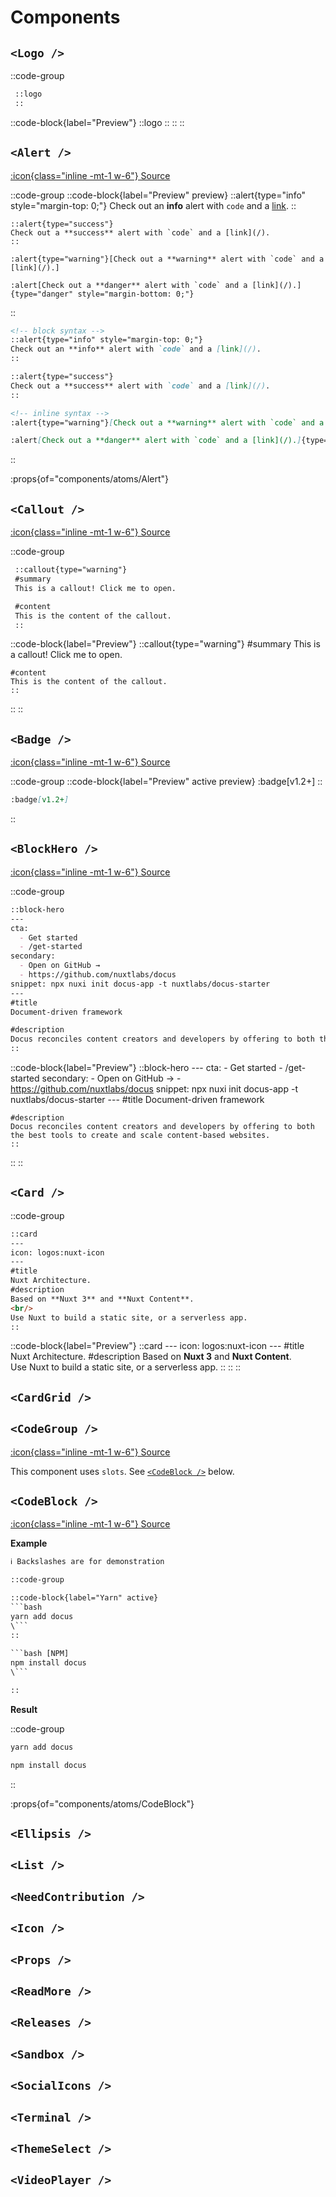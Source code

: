 # Components

## `<Logo />`

::code-group
   ```md [Code]
    ::logo
    ::
   ```

   ::code-block{label="Preview"}
    ::logo
    ::
   ::
::

## `<Alert />`

[:icon{class="inline -mt-1 w-6"} Source](https://github.com/nuxtlabs/docus/tree/main/src/defaultTheme/components/atoms/Alert.vue)

::code-group
  ::code-block{label="Preview" preview}
    ::alert{type="info" style="margin-top: 0;"}
    Check out an **info** alert with `code` and a [link](/).
    ::

    ::alert{type="success"}
    Check out a **success** alert with `code` and a [link](/).
    ::

    :alert{type="warning"}[Check out a **warning** alert with `code` and a [link](/).]

    :alert[Check out a **danger** alert with `code` and a [link](/).]{type="danger" style="margin-bottom: 0;"}
  ::

  ```md [Code]
  <!-- block syntax -->
  ::alert{type="info" style="margin-top: 0;"}
  Check out an **info** alert with `code` and a [link](/).
  ::

  ::alert{type="success"}
  Check out a **success** alert with `code` and a [link](/).
  ::

  <!-- inline syntax -->
  :alert{type="warning"}[Check out a **warning** alert with `code` and a [link](/).]

  :alert[Check out a **danger** alert with `code` and a [link](/).]{type="danger" style="margin-bottom: 0;"}
  ```
::

:props{of="components/atoms/Alert"}

## `<Callout />`

[:icon{class="inline -mt-1 w-6"} Source](https://github.com/nuxtlabs/docus/tree/main/src/defaultTheme/components/atoms/Alert.vue)

::code-group
   ```md [Code]
    ::callout{type="warning"}
    #summary
    This is a callout! Click me to open.

    #content
    This is the content of the callout.
    ::
   ```

   ::code-block{label="Preview"}
    ::callout{type="warning"}
    #summary
    This is a callout! Click me to open.

    #content
    This is the content of the callout.
    ::
   ::
::

## `<Badge />`

[:icon{class="inline -mt-1 w-6"} Source](https://github.com/nuxtlabs/docus/tree/main/src/defaultTheme/components/atoms/Badge.vue)

::code-group
  ::code-block{label="Preview" active preview}
    :badge[v1.2+]
  ::

  ```md [Code]
  :badge[v1.2+]
  ```
::

## `<BlockHero />`

[:icon{class="inline -mt-1 w-6"} Source](https://github.com/nuxtlabs/docus/tree/main/src/defaultTheme/components/atoms/Alert.vue)

::code-group
   ```md [Code]
   ::block-hero
   ---
   cta:
     - Get started
     - /get-started
   secondary:
     - Open on GitHub →
     - https://github.com/nuxtlabs/docus
   snippet: npx nuxi init docus-app -t nuxtlabs/docus-starter
   ---
   #title
   Document-driven framework
 
   #description
   Docus reconciles content creators and developers by offering to both the best tools to create and scale content-based websites.
   ::
   ```

   ::code-block{label="Preview"}
    ::block-hero
    ---
    cta:
      - Get started
      - /get-started
    secondary:
      - Open on GitHub →
      - https://github.com/nuxtlabs/docus
    snippet: npx nuxi init docus-app -t nuxtlabs/docus-starter
    ---
    #title
    Document-driven framework
  
    #description
    Docus reconciles content creators and developers by offering to both the best tools to create and scale content-based websites.
    ::
   ::
::

## `<Card />`

::code-group
   ```md [Code]
   ::card
   ---
   icon: logos:nuxt-icon
   ---
   #title
   Nuxt Architecture.
   #description
   Based on **Nuxt 3** and **Nuxt Content**.
   <br/>
   Use Nuxt to build a static site, or a serverless app.
   ::
   ```

   ::code-block{label="Preview"}
    ::card
    ---
    icon: logos:nuxt-icon
    ---
    #title
    Nuxt Architecture.
    #description
    Based on **Nuxt 3** and **Nuxt Content**.
    <br/>
    Use Nuxt to build a static site, or a serverless app.
    ::
   ::
::

## `<CardGrid />`

## `<CodeGroup />`

[:icon{class="inline -mt-1 w-6"} Source](https://github.com/nuxtlabs/docus/tree/main/src/defaultTheme/components/atoms/CodeGroup.vue)

This component uses `slots`. See [`<CodeBlock />`](#code-block) below.

## `<CodeBlock />`

[:icon{class="inline -mt-1 w-6"} Source](https://github.com/nuxtlabs/docus/tree/main/src/defaultTheme/components/atoms/CodeBlock.vue)

**Example**

````html
ℹ️ Backslashes are for demonstration

::code-group

::code-block{label="Yarn" active} 
```bash
yarn add docus
\```
::
  
```bash [NPM]
npm install docus
\``` 

::
````

**Result**

::code-group
  ```bash [Yarn]
  yarn add docus
  ```

  ```bash [NPM]
  npm install docus
  ```
::

:props{of="components/atoms/CodeBlock"}

## `<Ellipsis />`

## `<List />`

## `<NeedContribution />`

## `<Icon />`

## `<Props />`

## `<ReadMore />`

## `<Releases />`

## `<Sandbox />`

## `<SocialIcons />`

## `<Terminal />`

## `<ThemeSelect />`

## `<VideoPlayer />`
